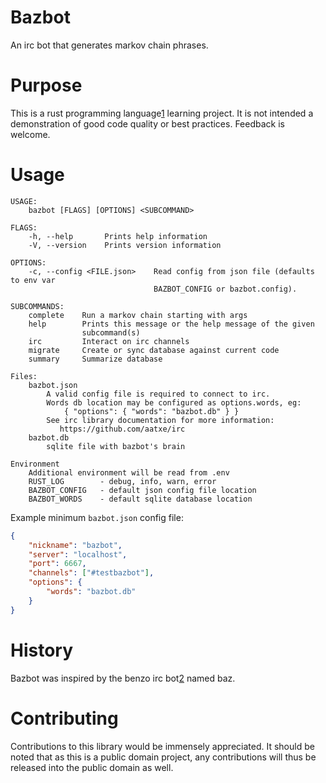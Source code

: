 
# Bazbot

An irc bot that generates markov chain phrases.

# Purpose

This is a rust programming language[1] learning project.  It is not intended a
demonstration of good code quality or best practices.  Feedback is welcome.

# Usage

```
USAGE:
    bazbot [FLAGS] [OPTIONS] <SUBCOMMAND>

FLAGS:
    -h, --help       Prints help information
    -V, --version    Prints version information

OPTIONS:
    -c, --config <FILE.json>    Read config from json file (defaults to env var
                                BAZBOT_CONFIG or bazbot.config).

SUBCOMMANDS:
    complete    Run a markov chain starting with args
    help        Prints this message or the help message of the given
                subcommand(s)
    irc         Interact on irc channels
    migrate     Create or sync database against current code
    summary     Summarize database

Files:
    bazbot.json
        A valid config file is required to connect to irc.
        Words db location may be configured as options.words, eg:
            { "options": { "words": "bazbot.db" } }
        See irc library documentation for more information:
           https://github.com/aatxe/irc
    bazbot.db
        sqlite file with bazbot's brain

Environment
    Additional environment will be read from .env
    RUST_LOG        - debug, info, warn, error
    BAZBOT_CONFIG   - default json config file location
    BAZBOT_WORDS    - default sqlite database location
```

Example minimum `bazbot.json` config file:

``` json
{
    "nickname": "bazbot",
    "server": "localhost",
    "port": 6667,
    "channels": ["#testbazbot"],
    "options": {
        "words": "bazbot.db"
    }
}
```

# History

Bazbot was inspired by the benzo irc bot[2] named baz.

# Contributing

Contributions to this library would be immensely appreciated. It should be
noted that as this is a public domain project, any contributions will thus be
released into the public domain as well.

[1]: https://www.rust-lang.org/
[2]: http://benzo.sourceforge.net/
